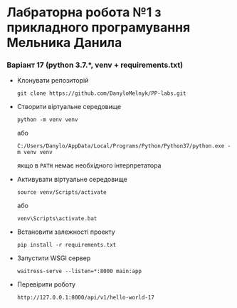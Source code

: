 # Лабраторна робота №1 з прикладного програмування Мельника Данила
### Варіант 17 (python 3.7.*, venv + requirements.txt)
* Клонувати репозиторій
    ```
    git clone https://github.com/DanyloMelnyk/PP-labs.git
    ``` 

* Створити віртуальне середовище 
    ```
    python -m venv venv
    ``` 
    або 
    ```
    C:/Users/Danylo/AppData/Local/Programs/Python/Python37/python.exe -m venv venv
    ``` 
    якщо в `PATH` немає необхідного інтерпретатора

* Активувати віртуальне середовище 
    ```
    source venv/Scripts/activate
    ```
    або
    ```
    venv\Scripts\activate.bat
    ```    
  
* Встановити залежності проекту 
    ```
    pip install -r requirements.txt
    ```
  
* Запустити WSGI сервер 
    ```
    waitress-serve --listen=*:8000 main:app
    ```
  
* Перевірити роботу
    ```
    http://127.0.0.1:8000/api/v1/hello-world-17
    ```